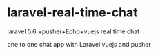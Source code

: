 # laravel-real-time-chat
laravel 5.6 +pusher+Echo+vuejs real time chat

 one to one chat app with Laravel vuejs and pusher
